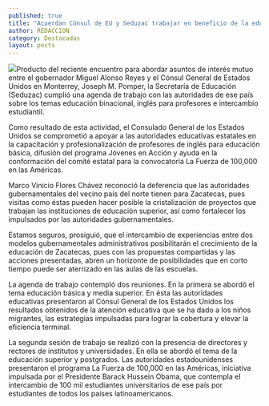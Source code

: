 ```yaml
---
published: true
title: "Acuerdan Cónsul de EU y Seduzac trabajar en beneficio de la educación "
author: REDACCION
category: Destacadas
layout: posts
---
```


![](http://i.imgur.com/TK94Eq1m.jpg)Producto del reciente encuentro para abordar asuntos de interés mutuo entre el gobernador Miguel Alonso Reyes y el Cónsul General de Estados Unidos en Monterrey, Joseph M. Pomper, la Secretaría de Educación (Seduzac) cumplió una agenda de trabajo con las autoridades de ese país sobre los temas educación binacional, inglés para profesores e intercambio estudiantil.

Como resultado de esta actividad, el Consulado General de los Estados Unidos se comprometió a apoyar a las autoridades educativas estatales en la capacitación y profesionalización de profesores de inglés para educación básica, difusión del programa Jóvenes en Acción y ayuda en la conformación del comité estatal para la convocatoria La Fuerza de 100,000 en las Américas.

Marco Vinicio Flores Chávez reconoció la deferencia que las autoridades gubernamentales del vecino país del norte tienen para Zacatecas, pues visitas como éstas pueden hacer posible la cristalización de proyectos que trabajan las instituciones de educación superior, así como fortalecer los impulsados por las autoridades gubernamentales.

Estamos seguros, prosiguió, que el intercambio de experiencias entre dos modelos gubernamentales administrativos posibilitarán el crecimiento de la educación de Zacatecas, pues con las propuestas compartidas y las acciones presentadas, abren un horizonte de posibilidades que en corto tiempo puede ser aterrizado en las aulas de las escuelas.

La agenda de trabajo contempló dos reuniones. En la primera se abordó el tema educación básica y media superior. En ésta las autoridades educativas presentaron al Cónsul General de los Estados Unidos los resultados obtenidos de la atención educativa que se ha dado a los niños migrantes, las estrategias impulsadas para lograr la cobertura y elevar la eficiencia terminal.

La segunda sesión de trabajo se realizó con la presencia de directores y rectores de institutos y universidades. En ella se abordó el tema de la educación superior y postgrados. Las autoridades estadounidenses presentaron el programa La Fuerza de 100,000 en las Américas, iniciativa impulsada por el Presidente Barack Hussein Obama, que contempla el intercambio de 100 mil estudiantes universitarios de ese país por estudiantes de todos los países latinoamericanos.

